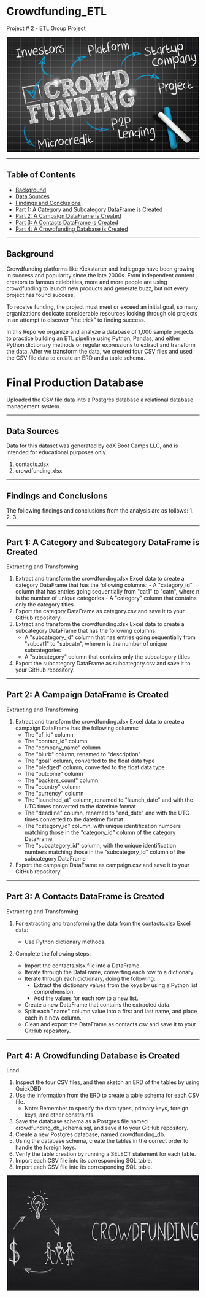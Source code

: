 # Crowdfunding_ETL
Project # 2 - ETL Group Project

<p align="center">
<img src="image/pic1.jpg" alt="crowdfunding graphic" width="500" height="300">
</p>

---
## Table of Contents
- [Background](#background)
- [Data Sources](#data)
- [Findings and Conclusions](#findings)
- [Part 1: A Category and Subcategory DataFrame is Created](#part-1)
- [Part 2: A Campaign DataFrame is Created](#part-2)
- [Part 3: A Contacts DataFrame is Created](#part-3)
- [Part 4: A Crowdfunding Database is Created](#part-4)

---
## Background <a name="background"></a>

Crowdfunding platforms like Kickstarter and Indiegogo have been growing in success and popularity since the late 2000s. From independent content creators to famous celebrities, more and more people are using crowdfunding to launch new products and generate buzz, but not every project has found success. 

To receive funding, the project must meet or exceed an initial goal, so many organizations dedicate considerable resources looking through old projects in an attempt to discover “the trick” to finding success.

In this Repo we organize and analyze a database of 1,000 sample projects to practice building an ETL pipeline using Python, Pandas, and either Python dictionary methods or regular expressions to extract and transform the data. After we transform the data, we created four CSV files and used the CSV file data to create an ERD and a table schema. 

# Final Production Database
Uploaded the CSV file data into a Postgres database a relational database management system.

---
## Data Sources <a name="data"></a>
Data for this dataset was generated by edX Boot Camps LLC, and is intended for educational purposes only.
 1.  contacts.xlsx
 2.  crowdfunding.xlsx
---
## Findings and Conclusions <a name="findings"></a>
The following findings and conclusions from the analysis are as follows:
 1.
 2.
 3.

---
## Part 1: A Category and Subcategory DataFrame is Created <a name="part-1"></a>
Extracting and Transforming 
  1. Extract and transform the crowdfunding.xlsx Excel data to create a category DataFrame that has the following columns:
    -  A "category_id" column that has entries going sequentially from "cat1" to "catn", where n is the number of unique       categories
    -  A "category" column that contains only the category titles
  2. Export the category DataFrame as category.csv and save it to your GitHub repository.
  3. Extract and transform the crowdfunding.xlsx Excel data to create a subcategory DataFrame that has the following columns:
      -  A "subcategory_id" column that has entries going sequentially from "subcat1" to "subcatn", where n is the number of   unique subcategories              
      -  A "subcategory" column that contains only the subcategory titles
  4.  Export the subcategory DataFrame as subcategory.csv and save it to your GitHub repository.

---
## Part 2: A Campaign DataFrame is Created <a name="part-2"></a>
Extracting and Transforming 
1. Extract and transform the crowdfunding.xlsx Excel data to create a campaign DataFrame has the following columns:
      -  The "cf_id" column
      -  The "contact_id" column
      -  The "company_name" column
      -  The "blurb" column, renamed to "description"
      -  The "goal" column, converted to the float data type
      -  The "pledged" column, converted to the float data type
      -  The "outcome" column
      -  The "backers_count" column
      -  The "country" column
      -  The "currency" column
      -  The "launched_at" column, renamed to "launch_date" and with the UTC times converted to the datetime format
      -  The "deadline" column, renamed to "end_date" and with the UTC times converted to the datetime format
      -  The "category_id" column, with unique identification numbers matching those in the "category_id" column of the category DataFrame
      -  The "subcategory_id" column, with the unique identification numbers matching those in the "subcategory_id" column of the subcategory DataFrame
2. Export the campaign DataFrame as campaign.csv and save it to your GitHub repository.

---
## Part 3: A Contacts DataFrame is Created <a name="part-3"></a>
Extracting and Transforming 
1. For extracting and transforming the data from the contacts.xlsx Excel data:
      -  Use Python dictionary methods.
    
2. Complete the following steps:
      -  Import the contacts.xlsx file into a DataFrame.
      -  Iterate through the DataFrame, converting each row to a dictionary.
      -  Iterate through each dictionary, doing the following:
         -  Extract the dictionary values from the keys by using a Python list comprehension.
         -  Add the values for each row to a new list.
      -  Create a new DataFrame that contains the extracted data.
      -  Split each "name" column value into a first and last name, and place each in a new column. 
      -  Clean and export the DataFrame as contacts.csv and save it to your GitHub repository.

---
## Part 4: A Crowdfunding Database is Created <a name="part-4"></a>
Load
1. Inspect the four CSV files, and then sketch an ERD of the tables by using QuickDBD
2. Use the information from the ERD to create a table schema for each CSV file.
    -  Note: Remember to specify the data types, primary keys, foreign keys, and other constraints.
3. Save the database schema as a Postgres file named crowdfunding_db_schema.sql, and save it to your GitHub repository.
4. Create a new Postgres database, named crowdfunding_db.
5. Using the database schema, create the tables in the correct order to handle the foreign keys.
6. Verify the table creation by running a SELECT statement for each table.
7. Import each CSV file into its corresponding SQL table.
8. Import each CSV file into its corresponding SQL table.

<p align="center">
<img src="image/pic2.png" alt="crowdfunding graphic" width="500" height="300">
</p>
